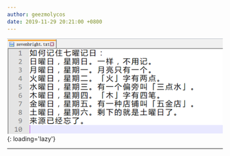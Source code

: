 ```yaml
---
author: geezmolycos
date: 2019-11-29 20:21:00 +0800
---
```


![](/images/qq-zone/2019-11-29-seven.png){: loading='lazy'}

---

